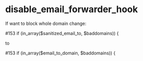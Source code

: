 # disable_email_forwarder_hook

If want to block whole domain change:

#153 if (in_array($sanitized_email_to, $baddomains)) {

to 

#153 if (in_array($email_to_domain, $baddomains)) {
